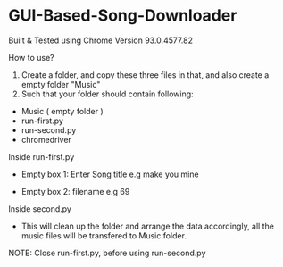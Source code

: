# GUI-Based-Song-Downloader

Built & Tested using Chrome Version 93.0.4577.82

How to use?
1. Create a folder, <Random-name> and copy these three files in that, and also create a empty folder "Music"
2. Such that your folder should contain following:
  - Music ( empty folder )
  - run-first.py
  - run-second.py
  - chromedriver
 
Inside run-first.py
  - Empty box 1:
  Enter Song title e.g make you mine
  
  - Empty box 2:
  filename  e.g 69
  
 Inside second.py
  - This will clean up the folder and arrange the data accordingly, all the music files will be transfered to Music folder.
  
NOTE:
Close run-first.py, before using run-second.py
  
  
